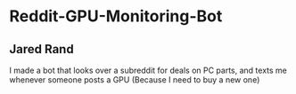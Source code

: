 # Reddit-GPU-Monitoring-Bot
## Jared Rand

I made a bot that looks over a subreddit for deals on PC parts, and texts me whenever someone posts a GPU (Because I need to buy a new one)
